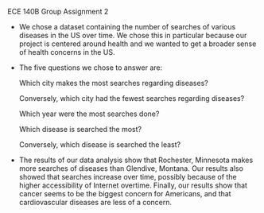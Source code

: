 ECE 140B Group Assignment 2

- We chose a dataset containing the number of searches of various diseases in the US over time. 
  We chose this in particular because our project is centered around health and we wanted to get a broader sense of health concerns in the US.

- The five questions we chose to answer are:
  
  Which city makes the most searches regarding diseases?
  
  Conversely, which city had the fewest searches regarding diseases?
  
  Which year were the most searches done?
  
  Which disease is searched the most?
  
  Conversely, which disease is searched the least?

- The results of our data analysis show that Rochester, Minnesota makes more searches of diseases than Glendive, Montana.
  Our results also showed that searches increase over time, possibly because of the higher accessibility of Internet overtime.
  Finally, our results show that cancer seems to be the biggest concern for Americans, and that cardiovascular diseases are less of a concern.
